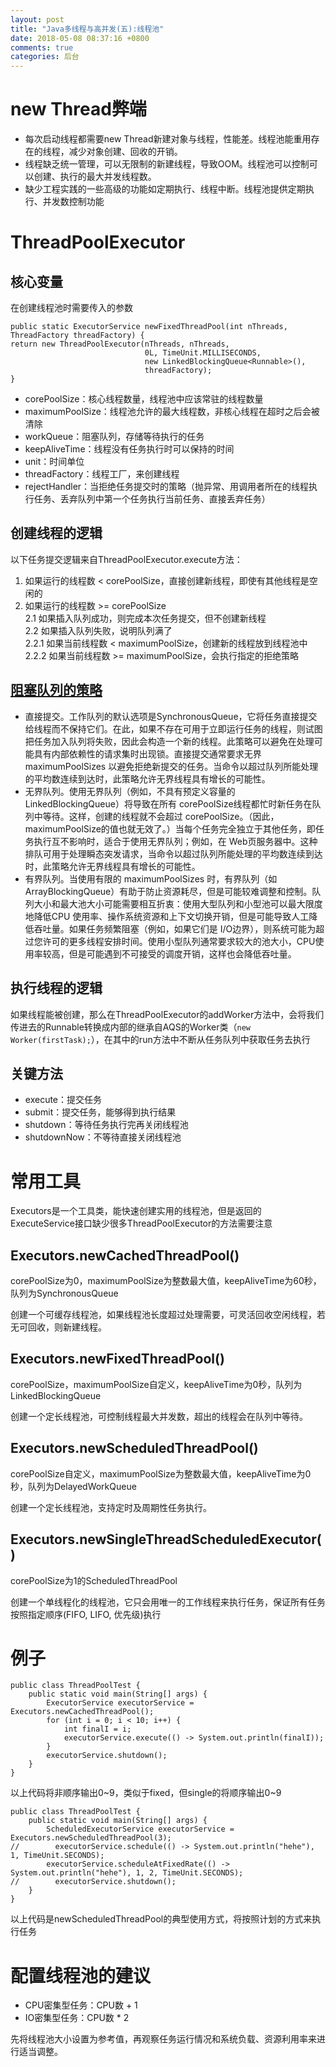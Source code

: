 ```yaml
---
layout: post
title: "Java多线程与高并发(五):线程池"
date: 2018-05-08 08:37:16 +0800
comments: true
categories: 后台
---
```


<!-- more-->

# new Thread弊端
* 每次启动线程都需要new Thread新建对象与线程，性能差。线程池能重用存在的线程，减少对象创建、回收的开销。
* 线程缺乏统一管理，可以无限制的新建线程，导致OOM。线程池可以控制可以创建、执行的最大并发线程数。
* 缺少工程实践的一些高级的功能如定期执行、线程中断。线程池提供定期执行、并发数控制功能

# ThreadPoolExecutor
## 核心变量
在创建线程池时需要传入的参数
```
public static ExecutorService newFixedThreadPool(int nThreads, ThreadFactory threadFactory) {
return new ThreadPoolExecutor(nThreads, nThreads,
                              0L, TimeUnit.MILLISECONDS,
                              new LinkedBlockingQueue<Runnable>(),
                              threadFactory);
}
```

* corePoolSize：核心线程数量，线程池中应该常驻的线程数量
* maximumPoolSize：线程池允许的最大线程数，非核心线程在超时之后会被清除
* workQueue：阻塞队列，存储等待执行的任务
* keepAliveTime：线程没有任务执行时可以保持的时间
* unit：时间单位
* threadFactory：线程工厂，来创建线程
* rejectHandler：当拒绝任务提交时的策略（抛异常、用调用者所在的线程执行任务、丢弃队列中第一个任务执行当前任务、直接丢弃任务）

## 创建线程的逻辑
以下任务提交逻辑来自ThreadPoolExecutor.execute方法：  

1. 如果运行的线程数 < corePoolSize，直接创建新线程，即使有其他线程是空闲的
2. 如果运行的线程数 >= corePoolSize  
    2.1 如果插入队列成功，则完成本次任务提交，但不创建新线程  
    2.2 如果插入队列失败，说明队列满了  
        2.2.1 如果当前线程数 < maximumPoolSize，创建新的线程放到线程池中  
        2.2.2 如果当前线程数 >= maximumPoolSize，会执行指定的拒绝策略

## [阻塞队列的策略](https://blog.csdn.net/hayre/article/details/53291712)
* 直接提交。工作队列的默认选项是SynchronousQueue，它将任务直接提交给线程而不保持它们。在此，如果不存在可用于立即运行任务的线程，则试图把任务加入队列将失败，因此会构造一个新的线程。此策略可以避免在处理可能具有内部依赖性的请求集时出现锁。直接提交通常要求无界maximumPoolSizes 以避免拒绝新提交的任务。当命令以超过队列所能处理的平均数连续到达时，此策略允许无界线程具有增长的可能性。
* 无界队列。使用无界队列（例如，不具有预定义容量的 LinkedBlockingQueue）将导致在所有 corePoolSize线程都忙时新任务在队列中等待。这样，创建的线程就不会超过 corePoolSize。（因此，maximumPoolSize的值也就无效了。）当每个任务完全独立于其他任务，即任务执行互不影响时，适合于使用无界队列；例如，在 Web页服务器中。这种排队可用于处理瞬态突发请求，当命令以超过队列所能处理的平均数连续到达时，此策略允许无界线程具有增长的可能性。
* 有界队列。当使用有限的 maximumPoolSizes 时，有界队列（如ArrayBlockingQueue）有助于防止资源耗尽，但是可能较难调整和控制。队列大小和最大池大小可能需要相互折衷：使用大型队列和小型池可以最大限度地降低CPU 使用率、操作系统资源和上下文切换开销，但是可能导致人工降低吞吐量。如果任务频繁阻塞（例如，如果它们是 I/O边界），则系统可能为超过您许可的更多线程安排时间。使用小型队列通常要求较大的池大小，CPU使用率较高，但是可能遇到不可接受的调度开销，这样也会降低吞吐量。

## 执行线程的逻辑
如果线程能被创建，那么在ThreadPoolExecutor的addWorker方法中，会将我们传进去的Runnable转换成内部的继承自AQS的Worker类（`new Worker(firstTask);`），在其中的run方法中不断从任务队列中获取任务去执行

## 关键方法
* execute：提交任务
* submit：提交任务，能够得到执行结果
* shutdown：等待任务执行完再关闭线程池
* shutdownNow：不等待直接关闭线程池

# 常用工具
Executors是一个工具类，能快速创建实用的线程池，但是返回的ExecuteService接口缺少很多ThreadPoolExecutor的方法需要注意

## Executors.newCachedThreadPool()
corePoolSize为0，maximumPoolSize为整数最大值，keepAliveTime为60秒，队列为SynchronousQueue

创建一个可缓存线程池，如果线程池长度超过处理需要，可灵活回收空闲线程，若无可回收，则新建线程。

## Executors.newFixedThreadPool()
corePoolSize，maximumPoolSize自定义，keepAliveTime为0秒，队列为LinkedBlockingQueue

创建一个定长线程池，可控制线程最大并发数，超出的线程会在队列中等待。

## Executors.newScheduledThreadPool()
corePoolSize自定义，maximumPoolSize为整数最大值，keepAliveTime为0秒，队列为DelayedWorkQueue

创建一个定长线程池，支持定时及周期性任务执行。

## Executors.newSingleThreadScheduledExecutor()
corePoolSize为1的ScheduledThreadPool

创建一个单线程化的线程池，它只会用唯一的工作线程来执行任务，保证所有任务按照指定顺序(FIFO, LIFO, 优先级)执行

# 例子
```
public class ThreadPoolTest {
    public static void main(String[] args) {
        ExecutorService executorService = Executors.newCachedThreadPool();
        for (int i = 0; i < 10; i++) {
            int finalI = i;
            executorService.execute(() -> System.out.println(finalI));
        }
        executorService.shutdown();
    }
}
```

以上代码将非顺序输出0~9，类似于fixed，但single的将顺序输出0~9

```
public class ThreadPoolTest {
    public static void main(String[] args) {
        ScheduledExecutorService executorService = Executors.newScheduledThreadPool(3);
//        executorService.schedule(() -> System.out.println("hehe"), 1, TimeUnit.SECONDS);
        executorService.scheduleAtFixedRate(() -> System.out.println("hehe"), 1, 2, TimeUnit.SECONDS);
//        executorService.shutdown();
    }
}
```

以上代码是newScheduledThreadPool的典型使用方式，将按照计划的方式来执行任务

# 配置线程池的建议
* CPU密集型任务：CPU数 + 1
* IO密集型任务：CPU数 * 2

先将线程池大小设置为参考值，再观察任务运行情况和系统负载、资源利用率来进行适当调整。
